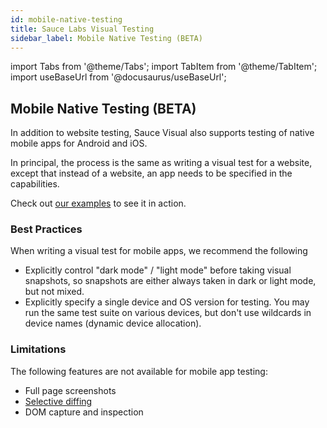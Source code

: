 ```yaml
---
id: mobile-native-testing
title: Sauce Labs Visual Testing
sidebar_label: Mobile Native Testing (BETA)
---
```


import Tabs from '@theme/Tabs';
import TabItem from '@theme/TabItem';
import useBaseUrl from '@docusaurus/useBaseUrl';

## Mobile Native Testing (BETA)

In addition to website testing, Sauce Visual also supports testing of native mobile apps for Android and iOS.

In principal, the process is the same as writing a visual test for a website, except that instead of a website, an app needs to be specified in the capabilities.

Check out [our examples](https://github.com/saucelabs/visual-examples/) to see it in action.


### Best Practices

When writing a visual test for mobile apps, we recommend the following
- Explicitly control "dark mode" / "light mode" before taking visual snapshots, so snapshots are either always taken in dark or light mode, but not mixed.
- Explicitly specify a single device and OS version for testing. You may run the same test suite on various devices, but don't use wildcards in device names (dynamic device allocation).


### Limitations

The following features are not available for mobile app testing:
- Full page screenshots
- [Selective diffing](./selective-diffing.md)
- DOM capture and inspection

